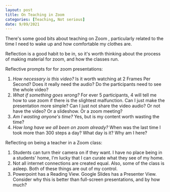 ```yaml
---
layout: post
title: On Teaching in Zoom
categories: [Teaching, Not serious]
date: 9/09/2021
---
```


There's some good bits about teaching on Zoom <!--more-->, particularly related to the time I need to wake up and how comfortable my clothes are. 

Reflection is a good habit to be in, so it's worth thinking about the process of making material for zoom, and how the classes run. 

Reflective prompts for for zoom presentations:
1. _How necessary is this video?_ Is it worth watching at 2 Frames Per Second? Does it really need the audio? Do the participants need to see the whole video?
2. _What if something goes wrong?_ For ever 5 participants, 4 will tell me how to use zoom if there is the slightest malfunction. Can I just make the presentation more simple? Can I just not share the video audio? Or not have the video? Or a slideshow. Or a zoom meeting?
3. _Am I wasting anyone's time?_ Yes, but is my content worth wasting the time? 
4. _How long have we all been on zoom already?_ When was the last time I took more than 300 steps a day? What day is it? Why am I here?

Reflecting on being a teacher in a Zoom class:
1. Students can turn their camera on if they want. I have no place being in a students' home, I'm lucky that I can curate what they see of my home. 
2. Not all internet connections are created equal. Also, some of the class is asleep. Both of these things are out of my control.
3. Powerpoint has a Reading View. Google Slides has a Presenter View. Consider why this is better than full-screen presentations, and by how much?
